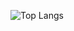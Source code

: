 ![Top Langs](https://github-readme-stats.vercel.app/api/top-langs/?username=yourusername&layout=compact&theme=default)
